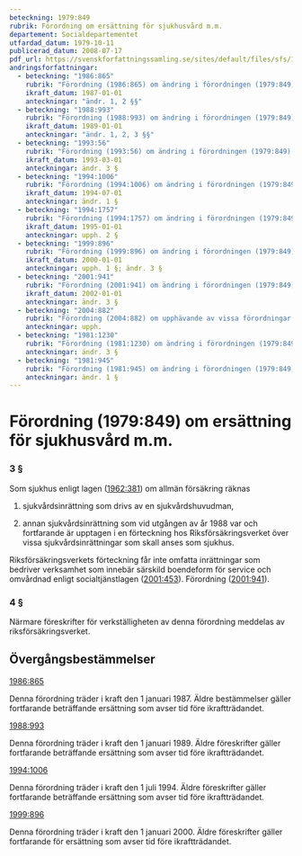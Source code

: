 ```yaml
---
beteckning: 1979:849
rubrik: Förordning om ersättning för sjukhusvård m.m.
departement: Socialdepartementet
utfardad_datum: 1979-10-11
publicerad_datum: 2008-07-17
pdf_url: https://svenskforfattningssamling.se/sites/default/files/sfs/1979-10/SFS1979-849.pdf
andringsforfattningar:
  - beteckning: "1986:865"
    rubrik: "Förordning (1986:865) om ändring i förordningen (1979:849) om ersättning för sjukhusvård m.m"
    ikraft_datum: 1987-01-01
    anteckningar: "ändr. 1, 2 §§"
  - beteckning: "1988:993"
    rubrik: "Förordning (1988:993) om ändring i förordningen (1979:849) om ersättning för sjukhusvård m.m."
    ikraft_datum: 1989-01-01
    anteckningar: "ändr. 1, 2, 3 §§"
  - beteckning: "1993:56"
    rubrik: "Förordning (1993:56) om ändring i förordningen (1979:849) om ersättning för sjukhusvård m.m."
    ikraft_datum: 1993-03-01
    anteckningar: ändr. 3 §
  - beteckning: "1994:1006"
    rubrik: "Förordning (1994:1006) om ändring i förordningen (1979:849) om ersättning för sjukhusvård m.m."
    ikraft_datum: 1994-07-01
    anteckningar: ändr. 1 §
  - beteckning: "1994:1757"
    rubrik: "Förordning (1994:1757) om ändring i förordningen (1979:849) om ersättning för sjukhusvård m.m."
    ikraft_datum: 1995-01-01
    anteckningar: upph. 2 §
  - beteckning: "1999:896"
    rubrik: "Förordning (1999:896) om ändring i förordningen (1979:849) om ersättning för sjukhusvård m.m."
    ikraft_datum: 2000-01-01
    anteckningar: upph. 1 §; ändr. 3 §
  - beteckning: "2001:941"
    rubrik: "Förordning (2001:941) om ändring i förordningen (1979:849) om ersättning för sjukhusvård m.m."
    ikraft_datum: 2002-01-01
    anteckningar: ändr. 3 §
  - beteckning: "2004:882"
    rubrik: "Förordning (2004:882) om upphävande av vissa förordningar inom området för socialförsäkring och anslutande bidragssystem"
    anteckningar: upph.
  - beteckning: "1981:1230"
    rubrik: "Förordning (1981:1230) om ändring i förordningen (1979:849) om ersättning för sjukhusvård m.m."
    anteckningar: ändr. 3 §
  - beteckning: "1981:945"
    rubrik: "Förordning (1981:945) om ändring i förordningen (1979:849) om ersättning för sjukhusvård m.m."
    anteckningar: ändr. 1 §
---
```


# Förordning (1979:849) om ersättning för sjukhusvård m.m.

### 3 §

Som sjukhus enligt lagen ([1962:381](https://selex.se/eli/sfs/1962/381)) om allmän försäkring räknas

1. sjukvårdsinrättning som drivs av en sjukvårdshuvudman,

3. annan sjukvårdsinrättning som vid utgången av år 1988 var och fortfarande är upptagen i en förteckning hos Riksförsäkringsverket över vissa sjukvårdsinrättningar som skall anses som sjukhus.

Riksförsäkringsverkets förteckning får inte omfatta inrättningar som bedriver verksamhet som innebär särskild boendeform för service och omvårdnad enligt socialtjänstlagen ([2001:453](https://selex.se/eli/sfs/2001/453)). Förordning ([2001:941](https://selex.se/eli/sfs/2001/941)).

### 4 §

Närmare föreskrifter för verkställigheten av denna förordning meddelas av riksförsäkringsverket.

## Övergångsbestämmelser

[1986:865](https://selex.se/eli/sfs/1986/865)

Denna förordning träder i kraft den 1 januari 1987. Äldre bestämmelser gäller fortfarande beträffande ersättning som avser tid före ikraftträdandet.

[1988:993](https://selex.se/eli/sfs/1988/993)

Denna förordning träder i kraft den 1 januari 1989. Äldre föreskrifter gäller fortfarande beträffande ersättning som avser tid före ikraftträdandet.

[1994:1006](https://selex.se/eli/sfs/1994/1006)

Denna förordning träder i kraft den 1 juli 1994. Äldre föreskrifter gäller fortfarande beträffande ersättning som avser tid före ikraftträdandet.

[1999:896](https://selex.se/eli/sfs/1999/896)

Denna förordning träder i kraft den 1 januari 2000. Äldre föreskrifter gäller fortfarande för ersättning som avser tid före ikraftträdandet.